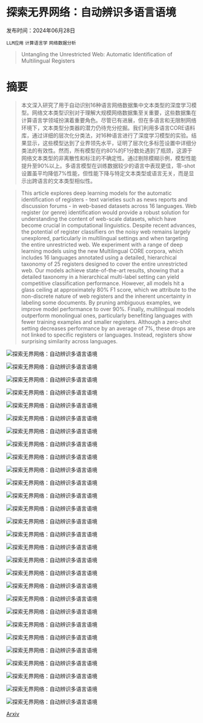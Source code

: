 # 探索无界网络：自动辨识多语言语境

发布时间：2024年06月28日

`LLM应用` `计算语言学` `网络数据分析`

> Untangling the Unrestricted Web: Automatic Identification of Multilingual Registers

# 摘要

> 本文深入研究了用于自动识别16种语言网络数据集中文本类型的深度学习模型。网络文本类型识别对于理解大规模网络数据集至关重要，这些数据集在计算语言学领域扮演着重要角色。尽管已有进展，但在多语言和无限制网络环境下，文本类型分类器的潜力仍待充分挖掘。我们利用多语言CORE语料库，通过详细的层次化分类法，对16种语言进行了深度学习模型的实验。结果显示，这些模型达到了业界领先水平，证明了层次化多标签设置中详细分类法的有效性。然而，所有模型在约80%的F1分数处遇到了瓶颈，这源于网络文本类型的非离散性和标注的不确定性。通过剔除模糊示例，模型性能提升至90%以上。多语言模型在训练数据较少的语言中表现更佳，零-shot设置虽平均降低7%性能，但性能下降与特定文本类型或语言无关，而是显示出跨语言的文本类型相似性。

> This article explores deep learning models for the automatic identification of registers - text varieties such as news reports and discussion forums - in web-based datasets across 16 languages. Web register (or genre) identification would provide a robust solution for understanding the content of web-scale datasets, which have become crucial in computational linguistics. Despite recent advances, the potential of register classifiers on the noisy web remains largely unexplored, particularly in multilingual settings and when targeting the entire unrestricted web. We experiment with a range of deep learning models using the new Multilingual CORE corpora, which includes 16 languages annotated using a detailed, hierarchical taxonomy of 25 registers designed to cover the entire unrestricted web. Our models achieve state-of-the-art results, showing that a detailed taxonomy in a hierarchical multi-label setting can yield competitive classification performance. However, all models hit a glass ceiling at approximately 80% F1 score, which we attribute to the non-discrete nature of web registers and the inherent uncertainty in labeling some documents. By pruning ambiguous examples, we improve model performance to over 90%. Finally, multilingual models outperform monolingual ones, particularly benefiting languages with fewer training examples and smaller registers. Although a zero-shot setting decreases performance by an average of 7%, these drops are not linked to specific registers or languages. Instead, registers show surprising similarity across languages.

![探索无界网络：自动辨识多语言语境](../../../paper_images/2406.19892/x1.png)

![探索无界网络：自动辨识多语言语境](../../../paper_images/2406.19892/x2.png)

![探索无界网络：自动辨识多语言语境](../../../paper_images/2406.19892/heatmap_co_occurrences_full.png)

![探索无界网络：自动辨识多语言语境](../../../paper_images/2406.19892/x3.png)

![探索无界网络：自动辨识多语言语境](../../../paper_images/2406.19892/x4.png)

![探索无界网络：自动辨识多语言语境](../../../paper_images/2406.19892/x5.png)

![探索无界网络：自动辨识多语言语境](../../../paper_images/2406.19892/x6.png)

![探索无界网络：自动辨识多语言语境](../../../paper_images/2406.19892/x7.png)

![探索无界网络：自动辨识多语言语境](../../../paper_images/2406.19892/heatmap_co_occurrences_full_good.png)

![探索无界网络：自动辨识多语言语境](../../../paper_images/2406.19892/heatmap_co_occurrences_full_bad.png)

![探索无界网络：自动辨识多语言语境](../../../paper_images/2406.19892/bar_chart_white.png)

![探索无界网络：自动辨识多语言语境](../../../paper_images/2406.19892/small-good.png)

![探索无界网络：自动辨识多语言语境](../../../paper_images/2406.19892/heatmap_all_all_en_mono.png)

![探索无界网络：自动辨识多语言语境](../../../paper_images/2406.19892/heatmap_all_all_en_multi.png)

![探索无界网络：自动辨识多语言语境](../../../paper_images/2406.19892/heatmap_all_all_en_zero.png)

![探索无界网络：自动辨识多语言语境](../../../paper_images/2406.19892/heatmap_all_all_fi_mono.png)

![探索无界网络：自动辨识多语言语境](../../../paper_images/2406.19892/heatmap_all_all_fi_multi.png)

![探索无界网络：自动辨识多语言语境](../../../paper_images/2406.19892/heatmap_all_all_fi_zero.png)

![探索无界网络：自动辨识多语言语境](../../../paper_images/2406.19892/heatmap_all_all_fr_mono.png)

![探索无界网络：自动辨识多语言语境](../../../paper_images/2406.19892/heatmap_all_all_fr_multi.png)

![探索无界网络：自动辨识多语言语境](../../../paper_images/2406.19892/heatmap_all_all_fr_zero.png)

![探索无界网络：自动辨识多语言语境](../../../paper_images/2406.19892/heatmap_all_all_sv_mono.png)

![探索无界网络：自动辨识多语言语境](../../../paper_images/2406.19892/heatmap_all_all_sv_multi.png)

![探索无界网络：自动辨识多语言语境](../../../paper_images/2406.19892/heatmap_all_all_sv_zero.png)

![探索无界网络：自动辨识多语言语境](../../../paper_images/2406.19892/heatmap_all_all_tr_mono.png)

![探索无界网络：自动辨识多语言语境](../../../paper_images/2406.19892/heatmap_all_all_tr_multi.png)

![探索无界网络：自动辨识多语言语境](../../../paper_images/2406.19892/heatmap_all_all_tr_zero.png)

![探索无界网络：自动辨识多语言语境](../../../paper_images/2406.19892/speed.png)

[Arxiv](https://arxiv.org/abs/2406.19892)